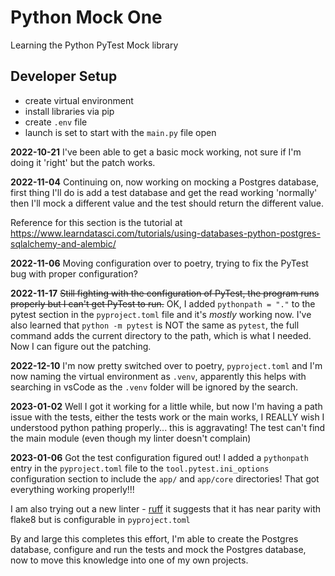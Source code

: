 # Python Mock One

Learning the Python PyTest Mock library

## Developer Setup

- create virtual environment
- install libraries via pip
- create `.env` file
- launch is set to start with the `main.py` file open

**2022-10-21**
I've been able to get a basic mock working, not sure if I'm doing it 'right' but the patch works.

**2022-11-04**
Continuing on, now working on mocking a Postgres database, first thing I'll do is add a test database and get the read working 'normally' then I'll mock a different value and the test should return the different value.

Reference for this section is the tutorial at https://www.learndatasci.com/tutorials/using-databases-python-postgres-sqlalchemy-and-alembic/

**2022-11-06**
Moving configuration over to poetry, trying to fix the PyTest bug with proper configuration?

**2022-11-17**
~~Still fighting with the configuration of PyTest, the program runs properly but I can't get PyTest to run.~~ OK, I added `pythonpath = "."` to the pytest section in the `pyproject.toml` file and it's _mostly_ working now. I've also learned that `python -m pytest` is NOT the same as `pytest`, the full command adds the current directory to the path, which is what I needed. Now I can figure out the patching.

**2022-12-10**
I'm now pretty switched over to poetry, `pyproject.toml` and I'm now naming the virtual environment as `.venv`, apparently this helps with searching in vsCode as the `.venv` folder will be ignored by the search.

**2023-01-02**
Well I got it working for a little while, but now I'm having a path issue with the tests, either the tests work or the main works, I REALLY wish I understood python pathing properly... this is aggravating! The test can't find the main module (even though my linter doesn't complain)

**2023-01-06**
Got the test configuration figured out! I added a `pythonpath` entry in the `pyproject.toml` file to the `tool.pytest.ini_options` configuration section to include the `app/` and `app/core` directories! That got everything working properly!!!

I am also trying out a new linter  - [ruff](https://github.com/charliermarsh/ruff) it suggests that it has near parity with flake8 but is configurable in `pyproject.toml`

By and large this completes this effort, I'm able to create the Postgres database, configure and run the tests and mock the Postgres database, now to move this knowledge into one of my own projects.